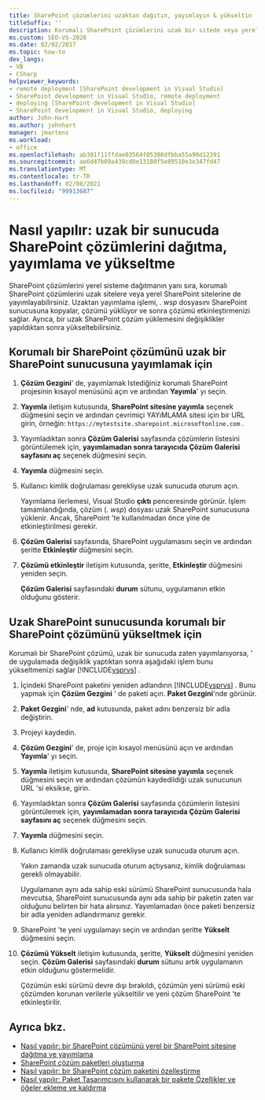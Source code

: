 ```yaml
---
title: SharePoint çözümlerini uzaktan dağıtın, yayımlayın & yükseltin
titleSuffix: ''
description: Korumalı SharePoint çözümlerini uzak bir sitede veya yerel bir SharePoint sitesinde dağıtın, yayımlayın ve yükseltin.
ms.custom: SEO-VS-2020
ms.date: 02/02/2017
ms.topic: how-to
dev_langs:
- VB
- CSharp
helpviewer_keywords:
- remote deployment [SharePoint development in Visual Studio]
- SharePoint development in Visual Studio, remote deployment
- deploying [SharePoint development in Visual Studio]
- SharePoint development in Visual Studio, deploying
author: John-Hart
ms.author: johnhart
manager: jmartens
ms.workload:
- office
ms.openlocfilehash: ab301f11ffdae03564f05388dfbba55a90d12391
ms.sourcegitcommit: ae6d47b09a439cd0e13180f5e89510e3e347fd47
ms.translationtype: MT
ms.contentlocale: tr-TR
ms.lasthandoff: 02/08/2021
ms.locfileid: "99913687"
---
```

# <a name="how-to-deploy-publish-and-upgrade-sharepoint-solutions-on-a-remote-server"></a>Nasıl yapılır: uzak bir sunucuda SharePoint çözümlerini dağıtma, yayımlama ve yükseltme
  SharePoint çözümlerini yerel sisteme dağıtmanın yanı sıra, korumalı SharePoint çözümlerini uzak sitelere veya yerel SharePoint sitelerine de yayımlayabilirsiniz. Uzaktan yayımlama işlemi, *. wsp* dosyasını SharePoint sunucusuna kopyalar, çözümü yüklüyor ve sonra çözümü etkinleştirmenizi sağlar. Ayrıca, bir uzak SharePoint çözüm yüklemesini değişiklikler yapıldıktan sonra yükseltebilirsiniz.

## <a name="to-publish-a-sandboxed-sharepoint-solution-to-a-remote-sharepoint-server"></a>Korumalı bir SharePoint çözümünü uzak bir SharePoint sunucusuna yayımlamak için

1. **Çözüm Gezgini**' de, yayımlamak Istediğiniz korumalı SharePoint projesinin kısayol menüsünü açın ve ardından **Yayımla**' yı seçin.

2. **Yayımla** iletişim kutusunda, **SharePoint sitesine yayımla** seçenek düğmesini seçin ve ardından çevrimiçi YAYıMLAMA sitesi için bir URL girin, örneğin: `https://mytestsite.sharepoint.microsoftonline.com` .

3. Yayımladıktan sonra **Çözüm Galerisi** sayfasında çözümlerin listesini görüntülemek için, **yayımlamadan sonra tarayıcıda Çözüm Galerisi sayfasını aç** seçenek düğmesini seçin.

4. **Yayımla** düğmesini seçin.

5. Kullanıcı kimlik doğrulaması gerekliyse uzak sunucuda oturum açın.

     Yayımlama ilerlemesi, Visual Studio **çıktı** penceresinde görünür. İşlem tamamlandığında, çözüm (*. wsp*) dosyası uzak SharePoint sunucusuna yüklenir. Ancak, SharePoint 'te kullanılmadan önce yine de etkinleştirilmesi gerekir.

6. **Çözüm Galerisi** sayfasında, SharePoint uygulamasını seçin ve ardından şeritte **Etkinleştir** düğmesini seçin.

7. **Çözümü etkinleştir** iletişim kutusunda, şeritte, **Etkinleştir** düğmesini yeniden seçin.

     **Çözüm Galerisi** sayfasındaki **durum** sütunu, uygulamanın etkin olduğunu gösterir.

## <a name="to-upgrade-a-sandboxed-sharepoint-solution-on-a-remote-sharepoint-server"></a>Uzak SharePoint sunucusunda korumalı bir SharePoint çözümünü yükseltmek için
 Korumalı bir SharePoint çözümü, uzak bir sunucuda zaten yayımlanıyorsa, ' de uygulamada değişiklik yaptıktan sonra aşağıdaki işlem bunu yükseltmenizi sağlar [!INCLUDE[vsprvs](../sharepoint/includes/vsprvs-md.md)] .

1. İçindeki SharePoint paketini yeniden adlandırın [!INCLUDE[vsprvs](../sharepoint/includes/vsprvs-md.md)] . Bunu yapmak için **Çözüm Gezgini** ' de paketi açın. **Paket Gezgini**'nde görünür.

2. **Paket Gezgini**' nde, **ad** kutusunda, paket adını benzersiz bir adla değiştirin.

3. Projeyi kaydedin.

4. **Çözüm Gezgini**' de, proje için kısayol menüsünü açın ve ardından **Yayımla**' yı seçin.

5. **Yayımla** iletişim kutusunda, **SharePoint sitesine yayımla** seçenek düğmesini seçin ve ardından çözümün kaydedildiği uzak sunucunun URL 'si eksikse, girin.

6. Yayımladıktan sonra **Çözüm Galerisi** sayfasında çözümlerin listesini görüntülemek için, **yayımlamadan sonra tarayıcıda Çözüm Galerisi sayfasını aç** seçenek düğmesini seçin.

7. **Yayımla** düğmesini seçin.

8. Kullanıcı kimlik doğrulaması gerekliyse uzak sunucuda oturum açın.

     Yakın zamanda uzak sunucuda oturum açtıysanız, kimlik doğrulaması gerekli olmayabilir.

     Uygulamanın aynı ada sahip eski sürümü SharePoint sunucusunda hala mevcutsa, SharePoint sunucusunda aynı ada sahip bir paketin zaten var olduğunu belirten bir hata alırsınız. Yayımlamadan önce paketi benzersiz bir adla yeniden adlandırmanız gerekir.

9. SharePoint 'te yeni uygulamayı seçin ve ardından şeritte **Yükselt** düğmesini seçin.

10. **Çözümü Yükselt** iletişim kutusunda, şeritte, **Yükselt** düğmesini yeniden seçin. **Çözüm Galerisi** sayfasındaki **durum** sütunu artık uygulamanın etkin olduğunu göstermelidir.

     Çözümün eski sürümü devre dışı bırakıldı, çözümün yeni sürümü eski çözümden korunan verilerle yükseltilir ve yeni çözüm SharePoint 'te etkinleştirilir.

## <a name="see-also"></a>Ayrıca bkz.
- [Nasıl yapılır: bir SharePoint çözümünü yerel bir SharePoint sitesine dağıtma ve yayımlama](../sharepoint/how-to-deploy-and-publish-a-sharepoint-solution-to-a-local-sharepoint-site.md)
- [SharePoint çözüm paketleri oluşturma](../sharepoint/creating-sharepoint-solution-packages.md)
- [Nasıl yapılır: bir SharePoint çözüm paketini özelleştirme](../sharepoint/how-to-customize-a-sharepoint-solution-package.md)
- [Nasıl yapılır: Paket Tasarımcısını kullanarak bir pakete Özellikler ve öğeler ekleme ve kaldırma](../sharepoint/how-to-add-and-remove-features-and-items-to-a-package-by-using-the-package-designer.md)
